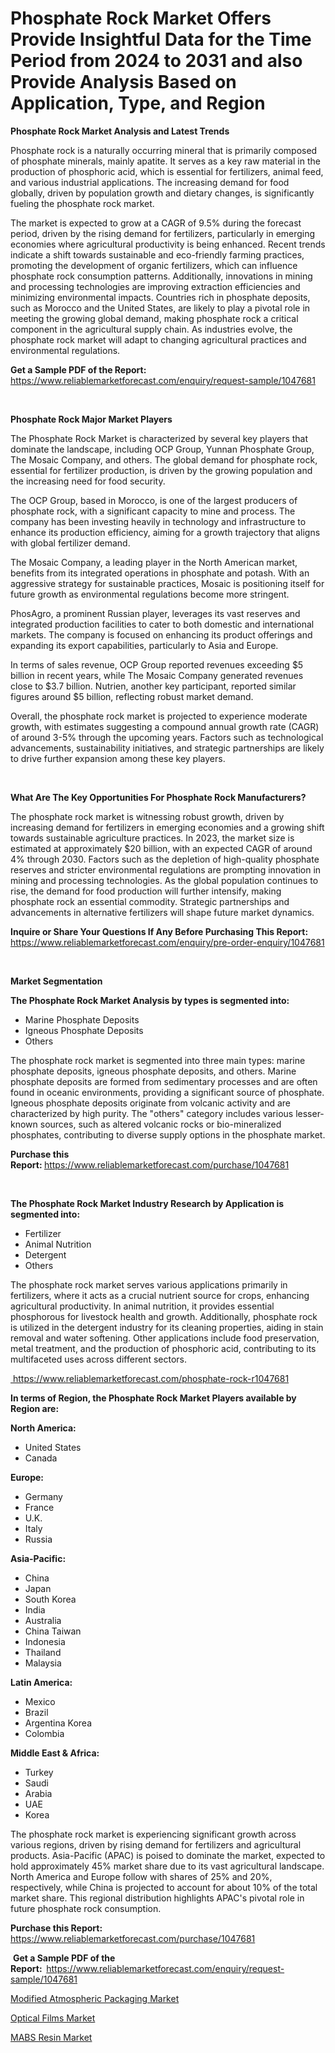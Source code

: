 <p><h1>Phosphate Rock Market Offers Provide Insightful Data for the Time Period from 2024 to 2031 and also Provide Analysis Based on Application, Type, and Region</h1></p><p><strong>Phosphate Rock Market Analysis and Latest Trends</strong></p>
<p><p>Phosphate rock is a naturally occurring mineral that is primarily composed of phosphate minerals, mainly apatite. It serves as a key raw material in the production of phosphoric acid, which is essential for fertilizers, animal feed, and various industrial applications. The increasing demand for food globally, driven by population growth and dietary changes, is significantly fueling the phosphate rock market.</p><p>The market is expected to grow at a CAGR of 9.5% during the forecast period, driven by the rising demand for fertilizers, particularly in emerging economies where agricultural productivity is being enhanced. Recent trends indicate a shift towards sustainable and eco-friendly farming practices, promoting the development of organic fertilizers, which can influence phosphate rock consumption patterns. Additionally, innovations in mining and processing technologies are improving extraction efficiencies and minimizing environmental impacts. Countries rich in phosphate deposits, such as Morocco and the United States, are likely to play a pivotal role in meeting the growing global demand, making phosphate rock a critical component in the agricultural supply chain. As industries evolve, the phosphate rock market will adapt to changing agricultural practices and environmental regulations.</p></p>
<p><strong>Get a Sample PDF of the Report:&nbsp;</strong> <a href="https://www.reliablemarketforecast.com/enquiry/request-sample/1047681?utm_campaign=1080&utm_medium=2&utm_source=Github&utm_content=ia&utm_term=09112024&utm_id=phosphate-rock">https://www.reliablemarketforecast.com/enquiry/request-sample/1047681</a></p>
<p>&nbsp;</p>
<p><strong>Phosphate Rock Major Market Players</strong></p>
<p><p>The Phosphate Rock Market is characterized by several key players that dominate the landscape, including OCP Group, Yunnan Phosphate Group, The Mosaic Company, and others. The global demand for phosphate rock, essential for fertilizer production, is driven by the growing population and the increasing need for food security.</p><p>The OCP Group, based in Morocco, is one of the largest producers of phosphate rock, with a significant capacity to mine and process. The company has been investing heavily in technology and infrastructure to enhance its production efficiency, aiming for a growth trajectory that aligns with global fertilizer demand. </p><p>The Mosaic Company, a leading player in the North American market, benefits from its integrated operations in phosphate and potash. With an aggressive strategy for sustainable practices, Mosaic is positioning itself for future growth as environmental regulations become more stringent. </p><p>PhosAgro, a prominent Russian player, leverages its vast reserves and integrated production facilities to cater to both domestic and international markets. The company is focused on enhancing its product offerings and expanding its export capabilities, particularly to Asia and Europe.</p><p>In terms of sales revenue, OCP Group reported revenues exceeding $5 billion in recent years, while The Mosaic Company generated revenues close to $3.7 billion. Nutrien, another key participant, reported similar figures around $5 billion, reflecting robust market demand.</p><p>Overall, the phosphate rock market is projected to experience moderate growth, with estimates suggesting a compound annual growth rate (CAGR) of around 3-5% through the upcoming years. Factors such as technological advancements, sustainability initiatives, and strategic partnerships are likely to drive further expansion among these key players.</p></p>
<p>&nbsp;</p>
<p><strong>What Are The Key Opportunities For Phosphate Rock Manufacturers?</strong></p>
<p><p>The phosphate rock market is witnessing robust growth, driven by increasing demand for fertilizers in emerging economies and a growing shift towards sustainable agriculture practices. In 2023, the market size is estimated at approximately $20 billion, with an expected CAGR of around 4% through 2030. Factors such as the depletion of high-quality phosphate reserves and stricter environmental regulations are prompting innovation in mining and processing technologies. As the global population continues to rise, the demand for food production will further intensify, making phosphate rock an essential commodity. Strategic partnerships and advancements in alternative fertilizers will shape future market dynamics.</p></p>
<p><strong>Inquire or Share Your Questions If Any Before Purchasing This Report:</strong> <a href="https://www.reliablemarketforecast.com/enquiry/pre-order-enquiry/1047681?utm_campaign=1080&utm_medium=2&utm_source=Github&utm_content=ia&utm_term=09112024&utm_id=phosphate-rock">https://www.reliablemarketforecast.com/enquiry/pre-order-enquiry/1047681</a></p>
<p>&nbsp;</p>
<p><strong>Market Segmentation</strong></p>
<p><strong>The Phosphate Rock Market Analysis by types is segmented into:</strong></p>
<p><ul><li>Marine Phosphate Deposits</li><li>Igneous Phosphate Deposits</li><li>Others</li></ul></p>
<p><p>The phosphate rock market is segmented into three main types: marine phosphate deposits, igneous phosphate deposits, and others. Marine phosphate deposits are formed from sedimentary processes and are often found in oceanic environments, providing a significant source of phosphate. Igneous phosphate deposits originate from volcanic activity and are characterized by high purity. The "others" category includes various lesser-known sources, such as altered volcanic rocks or bio-mineralized phosphates, contributing to diverse supply options in the phosphate market.</p></p>
<p><strong>Purchase this Report:&nbsp;</strong><a href="https://www.reliablemarketforecast.com/purchase/1047681?utm_campaign=1080&utm_medium=2&utm_source=Github&utm_content=ia&utm_term=09112024&utm_id=phosphate-rock">https://www.reliablemarketforecast.com/purchase/1047681</a></p>
<p>&nbsp;</p>
<p><strong>The Phosphate Rock Market Industry Research by Application is segmented into:</strong></p>
<p><ul><li>Fertilizer</li><li>Animal Nutrition</li><li>Detergent</li><li>Others</li></ul></p>
<p><p>The phosphate rock market serves various applications primarily in fertilizers, where it acts as a crucial nutrient source for crops, enhancing agricultural productivity. In animal nutrition, it provides essential phosphorous for livestock health and growth. Additionally, phosphate rock is utilized in the detergent industry for its cleaning properties, aiding in stain removal and water softening. Other applications include food preservation, metal treatment, and the production of phosphoric acid, contributing to its multifaceted uses across different sectors.</p></p>
<p><a href="https://www.reliablemarketforecast.com/phosphate-rock-r1047681?utm_campaign=1080&utm_medium=2&utm_source=Github&utm_content=ia&utm_term=09112024&utm_id=phosphate-rock">&nbsp;https://www.reliablemarketforecast.com/phosphate-rock-r1047681</a></p>
<p><strong>In terms of Region, the Phosphate Rock Market Players available by Region are:</strong></p>
<p>
    <p> <strong> North America: </strong>
        <ul>
            <li>United States</li>
            <li>Canada</li>
        </ul>
        </p> 
    <p> <strong> Europe: </strong>
        <ul>
            <li>Germany</li>
            <li>France</li>
            <li>U.K.</li>
            <li>Italy</li>
            <li>Russia</li>
        </ul>
        </p> 
    <p> <strong> Asia-Pacific: </strong>
        <ul>
            <li>China</li>
            <li>Japan</li>
            <li>South Korea</li>
            <li>India</li>
            <li>Australia</li>
            <li>China Taiwan</li>
            <li>Indonesia</li>
            <li>Thailand</li>
            <li>Malaysia</li>
        </ul>
        </p> 
    <p> <strong> Latin America: </strong>
        <ul>
            <li>Mexico</li>
            <li>Brazil</li>
            <li>Argentina Korea</li>
            <li>Colombia</li>
        </ul>
        </p> 
    <p> <strong> Middle East & Africa: </strong>
        <ul>
            <li>Turkey</li>
            <li>Saudi</li>
            <li>Arabia</li>
            <li>UAE</li>
            <li>Korea</li>
        </ul>
    </p>
    </p>
<p><p>The phosphate rock market is experiencing significant growth across various regions, driven by rising demand for fertilizers and agricultural products. Asia-Pacific (APAC) is poised to dominate the market, expected to hold approximately 45% market share due to its vast agricultural landscape. North America and Europe follow with shares of 25% and 20%, respectively, while China is projected to account for about 10% of the total market share. This regional distribution highlights APAC's pivotal role in future phosphate rock consumption.</p></p>
<p><strong>Purchase this Report: </strong><a href="https://www.reliablemarketforecast.com/purchase/1047681?utm_campaign=1080&utm_medium=2&utm_source=Github&utm_content=ia&utm_term=09112024&utm_id=phosphate-rock">https://www.reliablemarketforecast.com/purchase/1047681</a></p>
<p>&nbsp;<strong>Get a Sample PDF of the Report:&nbsp;&nbsp;</strong><a href="https://www.reliablemarketforecast.com/enquiry/request-sample/1047681?utm_campaign=1080&utm_medium=2&utm_source=Github&utm_content=ia&utm_term=09112024&utm_id=phosphate-rock">https://www.reliablemarketforecast.com/enquiry/request-sample/1047681</a></p>
<p><strong></strong></p>
<p><p><a href="https://github.com/chr1i1herth/Market-Research-Report-List-1/blob/main/modified-atmospheric-packaging-market.md?utm_campaign=1080&utm_medium=2&utm_source=Github&utm_content=ia&utm_term=09112024&utm_id=phosphate-rock">Modified Atmospheric Packaging Market</a></p><p><a href="https://github.com/gdfhhhj/Market-Research-Report-List-6/blob/main/optical-films-market.md?utm_campaign=1080&utm_medium=2&utm_source=Github&utm_content=ia&utm_term=09112024&utm_id=phosphate-rock">Optical Films Market</a></p><p><a href="https://github.com/gareyratsepny/Market-Research-Report-List-1/blob/main/mabs-resin-market.md?utm_campaign=1080&utm_medium=2&utm_source=Github&utm_content=ia&utm_term=09112024&utm_id=phosphate-rock">MABS Resin Market</a></p></p>